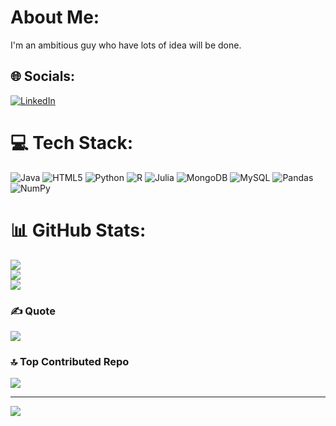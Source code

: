 #  About Me:
I'm an ambitious guy who have lots of idea will be done.


## 🌐 Socials:
[![LinkedIn](https://img.shields.io/badge/LinkedIn-%230077B5.svg?logo=linkedin&logoColor=white)](https://linkedin.com/in/inkedin.com/in/ahmet-yagmur/) 

# 💻 Tech Stack:
![Java](https://img.shields.io/badge/java-%23ED8B00.svg?style=plastic&logo=java&logoColor=white) ![HTML5](https://img.shields.io/badge/html5-%23E34F26.svg?style=plastic&logo=html5&logoColor=white) ![Python](https://img.shields.io/badge/python-3670A0?style=plastic&logo=python&logoColor=ffdd54) ![R](https://img.shields.io/badge/r-%23276DC3.svg?style=plastic&logo=r&logoColor=white) 	![Julia](https://img.shields.io/badge/-Julia-9558B2?style=plastic&logo=julia&logoColor=white) ![MongoDB](https://img.shields.io/badge/MongoDB-%234ea94b.svg?style=plastic&logo=mongodb&logoColor=white) ![MySQL](https://img.shields.io/badge/mysql-%2300f.svg?style=plastic&logo=mysql&logoColor=white) ![Pandas](https://img.shields.io/badge/pandas-%23150458.svg?style=plastic&logo=pandas&logoColor=white) ![NumPy](https://img.shields.io/badge/numpy-%23013243.svg?style=plastic&logo=numpy&logoColor=white)
# 📊 GitHub Stats:
![](https://github-readme-stats.vercel.app/api?username=LifeIsShore&theme=default&hide_border=true&include_all_commits=false&count_private=false)<br/>
![](https://github-readme-streak-stats.herokuapp.com/?user=LifeIsShore&theme=default&hide_border=true)<br/>
![](https://github-readme-stats.vercel.app/api/top-langs/?username=LifeIsShore&theme=default&hide_border=true&include_all_commits=false&count_private=false&layout=compact)

### ✍️  Quote
![](https://quotes-github-readme.vercel.app/api?type=vetical&theme=light)

### 🔝 Top Contributed Repo
![](https://github-contributor-stats.vercel.app/api?username=LifeIsShore&limit=5&theme=dracula&combine_all_yearly_contributions=true)

---
[![](https://visitcount.itsvg.in/api?id=LifeIsShore&icon=5&color=10)](https://visitcount.itsvg.in)

<!-- Proudly created with GPRM ( https://gprm.itsvg.in ) -->
